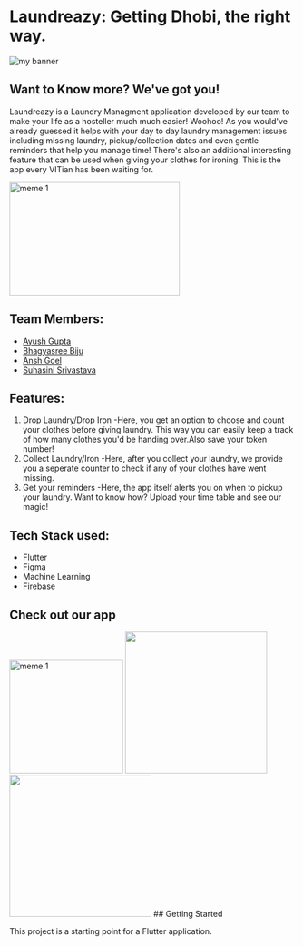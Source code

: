 #             Laundreazy: Getting Dhobi, the right way.
<img src="https://user-images.githubusercontent.com/82299544/193416743-c7506438-9853-4418-bdc0-58e4dead9f67.gif" alt="my banner">

## Want to Know more? We've got you!
Laundreazy is a Laundry Managment application developed by our team to make your life as a hosteller much much easier! Woohoo! As you would've already guessed it helps with your day to day laundry management issues including missing laundry, pickup/collection dates and even gentle reminders that help you manage time! There's also an additional interesting feature that can be used when giving your clothes for ironing. This is the app every VITian has been waiting for.

<img src="https://user-images.githubusercontent.com/82299544/193420139-eb139b30-84c8-49b8-a300-febd0bf3d9ee.jpg" alt="meme 1" style="width:300px; height:200px; align:center;">

## Team Members:
- <a href="https://github.com/ayushgml">Ayush Gupta</a>
- <a href="https://github.com/bhagyasreeBiju">Bhagyasree Biju</a>
- <a href="https://github.com/Diablo-bit">Ansh Goel</a>
- <a href="https://github.com/suhasinisrivastava">Suhasini Srivastava</a>

## Features:
1) Drop Laundry/Drop Iron
   -Here, you get an option to choose and count your clothes before giving laundry. This way you can easily keep a track of how many clothes you'd be handing over.Also save your token number!
2) Collect Laundry/Iron
   -Here, after you collect your laundry, we provide you a seperate counter to check if any of your clothes have went missing.
3) Get your reminders
   -Here, the app itself alerts you on when to pickup your laundry. Want to know how? Upload your time table and see our magic!
   
## Tech Stack used:
- Flutter
- Figma
- Machine Learning
- Firebase

## Check out our app
<div>
<img float:left src="https://user-images.githubusercontent.com/82299544/193420253-9d02695f-63a7-4f59-8d14-adfc3f54191c.jpg" alt="meme 1" style="height:200px; width= 100px;">
<img float:right src="https://user-images.githubusercontent.com/82299544/193420792-048a366e-fe45-4dd5-ba15-1403fe1173ab.jpg" style="height:250px; width= 150px;">
<img float:right src="https://user-images.githubusercontent.com/82299544/193421885-b34ff503-8b2a-42ab-8955-a0ef124b6728.jpg" style="height:250px; width= 150px;">
## Getting Started

This project is a starting point for a Flutter application.


